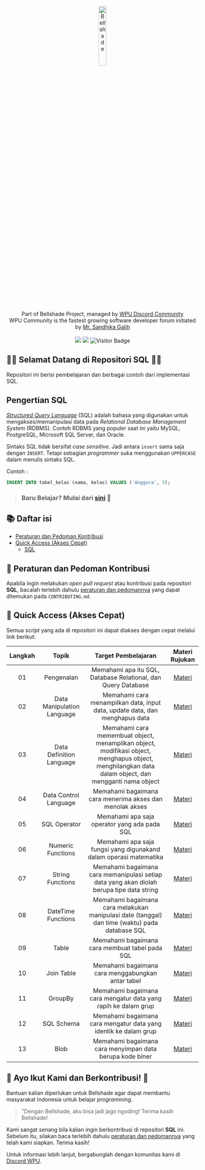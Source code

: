 <p align="center">
    <img width="20%" src="https://i.imgur.com/EfBl8Hs.png" alt="Bellshade"><br/><br/>
    Part of Bellshade Project, managed by <a href="http://discord.gg/S4rrXQU"> WPU Discord Community</a> <br/>
    WPU Community is the fastest growing software developer forum initiated by <a href="https://www.youtube.com/c/WebProgrammingUNPAS"> Mr. Sandhika Galih</a> <br/><br/>
    <a href="http://discord.gg/S4rrXQU"><img src="https://img.shields.io/discord/722002048643497994?logo=discord&logoColor=white&style=for-the-badge"></a>
    <img src="https://img.shields.io/github/workflow/status/bellshade/PHP/CI%20PHP%20PSR-12%20Linting?style=for-the-badge"> 
    <img alt="Visitor Badge" src="https://visitor-badge.feriirawann.repl.co?username=bellshade&repo=SQL&label=VISITOR&style=for-the-badge&color=%232BFF84&contentType=svg"> <br>
</p>

## 🎉🎉 Selamat Datang di Repositori SQL 🎉🎉

Repositori ini berisi pembelajaran dan berbagai contoh dari implementasi SQL.

## Pengertian SQL

_[Structured Query Language](https://id.wikipedia.org/wiki/SQL)_ (SQL) adalah bahasa yang digunakan untuk mengakses/memanipulasi data pada _Relational Database Management System_ (RDBMS). Contoh RDBMS yang populer saat ini yaitu MySQL, PostgreSQL, Microsoft SQL Server, dan Oracle.

Sintaks SQL tidak bersifat _case sensitive_. Jadi antara ```insert``` sama saja dengan ```INSERT```. Tetapi sebagian _programmer_ suka menggunakan ```UPPERCASE``` dalam menulis sintaks SQL.

Contoh :

```sql
INSERT INTO tabel_kelas (nama, kelas) VALUES ('Anggora', 3);
```

> ### Baru Belajar? Mulai dari [sini](https://github.com/bellshade/SQL/tree/main/Basic/01_Pengenalan) 🌟

## :books: Daftar isi

- [Peraturan dan Pedoman Kontribusi](#pushpin-peraturan-dan-pedoman-kontribusi)
- [Quick Access (Akses Cepat)](#bookmark_tabs-quick-access-akses-cepat)
  - [SQL](#blue_book-html)

## :pushpin: Peraturan dan Pedoman Kontribusi

Apabila ingin melakukan _open pull request_ atau kontribusi pada repositori **SQL**, bacalah terlebih dahulu [peraturan dan pedomannya](CONTRIBUTING.md) yang dapat ditemukan pada `CONTRIBUTING.md`.

## :bookmark_tabs: Quick Access (Akses Cepat)

Semua _script_ yang ada di repositori ini dapat diakses dengan cepat melalui link berikut:

| Langkah |              Topik               |                                  Target Pembelajaran                                  |            Materi Rujukan            |
| :-----: | :------------------------------: | :-----------------------------------------------------------------------------------: | :----------------------------------: |
|   01    |             Pengenalan           |          Memahami apa itu SQL, Database Relational, dan Query Database                |     [Materi](Basic/01_Pengenalan)    |
|   02    |     Data Manipulation Language   |   Memahami cara menampilkan data, input data, update data, dan menghapus data         |     [Materi](Basic/02_Data_Manipulation_Language)        |
|   03    |     Data Definition Language     | Memahami cara memembuat object, menampilkan object, modifikasi object, menghapus object, menghilangkan data dalam object, dan mengganti nama object | [Materi](Basic/03_Data_Defintion_Language/) |
|   04    |     Data Control Language        |              Memahami bagaimana cara menerima akses dan menolak akses                 | [Materi](Basic/04_Data_Control_Language/) |
|   05    |         SQL Operator             |      Memahami apa saja operator yang ada pada SQL | [Materi](Basic/05_SQL_Operator/)  |
|   06    |      Numeric Functions           | Memahami apa saja fungsi yang digunakand dalam operasi matematika | [Materi](Basic/06_Numeric_Functions/) |
|   07    |       String Functions           | Memahami bagaimana cara memanipulasi setiap data yang akan diolah berupa tipe data string | [Materi](Basic/07_String_Functions/) |
|   08    |      DateTime Functions          | Memahami bagaimana cara melakukan manipulasi date (tanggal) dan time (waktu) pada database SQL | [Materi](Basic/08_DateTime_Functions/) |
|   09    |            Table                 |                     Memahami bagaimana cara membuat tabel pada SQL                             | [Materi](Basic/09_Table/)   |
|   10    |         Join Table               |                    Memahami bagaimana cara menggabungkan antar tabel                           | [Materi](Basic/10_Join_Table/) |
|   11    |          GroupBy                 |                 Memahami bagaimana cara mengatur data yang rapih ke dalam grup                 | [Materi](Basic/11_GroupBy/) |
|   12    |         SQL Schema               |                Memahami bagaimana cara mengatur data yang identik ke dalam grup                | [Materi](Basic/12_SQL_Schema/) |
|   13    |          Blob                    |                Memahami bagaimana cara menyimpan data berupa kode biner                        | [Materi](Basic/13_Blob/)    |


## 🤩 Ayo Ikut Kami dan Berkontribusi! 🤩

Bantuan kalian diperlukan untuk Bellshade agar dapat membantu masyarakat Indonesia untuk belajar _programming_.

> "Dengan Bellshade, aku bisa jadi jago ngoding! Terima kasih Bellshade!

Kami sangat senang bila kalian ingin berkontribusi di repositori **SQL** ini. Sebelum itu, silakan baca terlebih dahulu [peraturan dan pedomannya](CONTRIBUTING.md) yang telah kami siapkan. Terima kasih!

Untuk informasi lebih lanjut, bergabunglah dengan komunitas kami di [Discord WPU](http://discord.gg/S4rrXQU).
